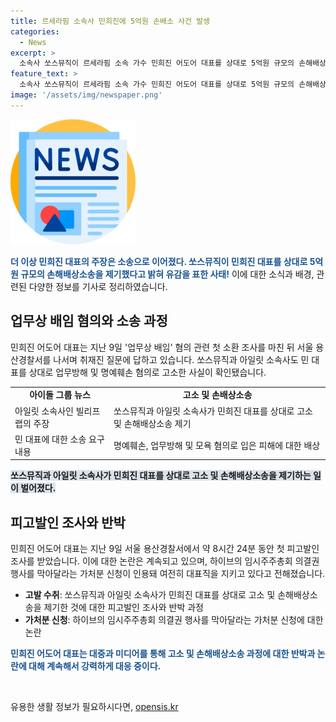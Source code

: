 ```yaml
---
title: 르세라핌 소속사 민희진에 5억원 손배소 사건 발생
categories:
  - News
excerpt: >
  소속사 쏘스뮤직이 르세라핌 소속 가수 민희진 어도어 대표를 상대로 5억원 규모의 손해배상소송을 제기했다. 쏘스뮤직은 어도어와 마찬가지로 하이브 레이블이며, 민 대표가 하이브와 갈등을 겪는 과정에서 자사와 관련해 한 주장이 사실이 아니라고 주장했다. 민 대표는 지난 9일 업무상 배임 혐의 관련 소환 조사를 마치고 있다. 이에 빌리프랩도 민 대표를 업무방해 및 명예훼손 혐의로 고소하고, 하이브는 민 대표를 업무상 배임 혐의로 고발했다.
feature_text: >
  소속사 쏘스뮤직이 르세라핌 소속 가수 민희진 어도어 대표를 상대로 5억원 규모의 손해배상소송을 제기했다. 쏘스뮤직은 어도어와 마찬가지로 하이브 레이블이며, 민 대표가 하이브와 갈등을 겪는 과정에서 자사와 관련해 한 주장이 사실이 아니라고 주장했다. 민 대표는 지난 9일 업무상 배임 혐의 관련 소환 조사를 마치고 있다. 이에 빌리프랩도 민 대표를 업무방해 및 명예훼손 혐의로 고소하고, 하이브는 민 대표를 업무상 배임 혐의로 고발했다.
image: '/assets/img/newspaper.png'
---
```


<p><img src="/assets/img/newspaper.png" alt="kimp 속보" /></p>

<p><b><span style="color: #1a5490;">더 이상 민희진 대표의 주장은 소송으로 이어졌다. 쏘스뮤직이 민희진 대표를 상대로 5억원 규모의 손해배상소송을 제기했다고 밝혀 유감을 표한 사태!</span></b>
이에 대한 소식과 배경, 관련된 다양한 정보를 기사로 정리하였습니다.</p>

<h2 data-ke-size="size26">업무상 배임 혐의와 소송 과정</h2>

<p>민희진 어도어 대표는 지난 9일 '업무상 배임' 혐의 관련 첫 소환 조사를 마친 뒤 서울 용산경찰서를 나서며 취재진 질문에 답하고 있습니다. 쏘스뮤직과 아일릿 소속사도 민 대표를 상대로 업무방해 및 명예훼손 혐의로 고소한 사실이 확인됐습니다.</p>

<table>
  <tr>
    <td style="text-align: center; height: 17px;"><b>아이돌 그룹 뉴스</b></td>
    <td style="text-align: center; height: 17px;"><b>고소 및 손배상소송</b></td>
  </tr>
  <tr>
    <td>아일릿 소속사인 빌리프랩의 주장</td>
    <td>쏘스뮤직과 아일릿 소속사가 민희진 대표를 상대로 고소 및 손해배상소송 제기</td>
  </tr>
  <tr>
    <td>민 대표에 대한 소송 요구 내용</td>
    <td>명예훼손, 업무방해 및 모욕 혐의로 입은 피해에 대한 배상</td>
  </tr>
</table>

<p><b><span style="background-color: #21538527;">쏘스뮤직과 아일릿 소속사가 민희진 대표를 상대로 고소 및 손해배상소송을 제기하는 일이 벌어졌다.</span></b></p>

<h2 data-ke-size="size26">피고발인 조사와 반박</h2>

<p>민희진 어도어 대표는 지난 9일 서울 용산경찰서에서 약 8시간 24분 동안 첫 피고발인 조사를 받았습니다. 이에 대한 논란은 계속되고 있으며, 하이브의 임시주주총회 의결권 행사를 막아달라는 가처분 신청이 인용돼 여전히 대표직을 지키고 있다고 전해졌습니다.</p>

<ul>
  <li><b>고발 수취</b>: 쏘스뮤직과 아일릿 소속사가 민희진 대표를 상대로 고소 및 손해배상소송을 제기한 것에 대한 피고발인 조사와 반박 과정</li>
  <li><b>가처분 신청</b>: 하이브의 임시주주총회 의결권 행사를 막아달라는 가처분 신청에 대한 논란</li>
</ul>

<p><b><span style="color: #1a5490;">민희진 어도어 대표는 대중과 미디어를 통해 고소 및 손해배상소송 과정에 대한 반박과 논란에 대해 계속해서 강력하게 대응 중이다.</span></b></p>

<p data-ke-size="size16">&nbsp;</p>
유용한 생활 정보가 필요하시다면, <a href="https://opensis.kr" rel="dofollow">opensis.kr</a>


